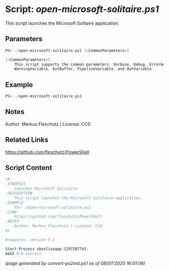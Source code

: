 Script: *open-microsoft-solitaire.ps1*
========================

This script launches the Microsoft Solitaire application.

Parameters
----------
```powershell
PS> ./open-microsoft-solitaire.ps1 [<CommonParameters>]

[<CommonParameters>]
    This script supports the common parameters: Verbose, Debug, ErrorAction, ErrorVariable, WarningAction, 
    WarningVariable, OutBuffer, PipelineVariable, and OutVariable.
```

Example
-------
```powershell
PS> ./open-microsoft-solitaire.ps1

```

Notes
-----
Author: Markus Fleschutz | License: CC0

Related Links
-------------
https://github.com/fleschutz/PowerShell

Script Content
--------------
```powershell
<#
.SYNOPSIS
	Launches Microsoft Solitaire 
.DESCRIPTION
	This script launches the Microsoft Solitaire application.
.EXAMPLE
	PS> ./open-microsoft-solitaire.ps1
.LINK
	https://github.com/fleschutz/PowerShell
.NOTES
	Author: Markus Fleschutz | License: CC0
#>

#requires -version 5.1

Start-Process xboxliveapp-1297287741:
exit 0 # success
```

*(page generated by convert-ps2md.ps1 as of 08/07/2025 16:01:06)*
